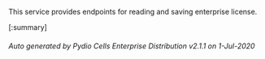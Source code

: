 






This service provides endpoints for reading and saving enterprise license.

[:summary]

###### Auto generated by Pydio Cells Enterprise Distribution v2.1.1 on 1-Jul-2020
